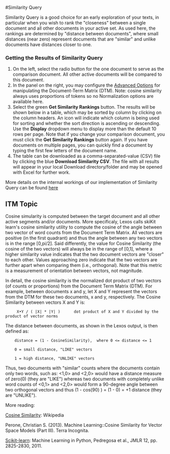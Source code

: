 #Similarity Query

Similarity Query is a good choice for an early exploration of your texts, in particular when you wish to
rank the "closeness" between a single document and all other documents in your active set. As used here,
the rankings are determined by "distance between documents", where small distances (near zero) represent
documents that are "similar" and unlike documents have distances closer to one.

### Getting the Results of Similarity Query

1. On the left, select the radio button for the one document to serve as the comparison document.
All other active documents will be compared to this document.
2. In the panel on the right, you may configure the [Advanced Options](advanced-options) for manipulating
the Document-Term Matrix (DTM). Note: cosine similarity always uses proportions of tokens so no Normalization
options are available here.
3. Select the green **Get Similarity Rankings** button. The results will be shown below in a table,
which may be sorted by column by clicking on the column headers. An icon will indicate which column
is being used for sorting and whether the sort direction is ascending or descending. Use the **Display**
dropdown menu to display more than the default 10 rows per page. Note that if you change your comparison
document, you must click the **Get Similarity Rankings** button again. If you have documents on multiple pages,
you can quickly find a document by typing the first few letters of the document name.
4. The table can be downloaded as a comma-separated-value (CSV) file by clicking the
blue **Download Similarity CSV**. The file with all results will appear in your local Download
directory/folder and may be opened with Excel for further work.

More details on the internal workings of our implementation of Similarity Query can be found [here](#itm-topic)

## ITM Topic
Cosine simularity is computed between the target document and all other active segments and/or documents. More specificaly, Lexos calls skiKit learn's cosine similarity utility to compute the cosine of the angle between two vector of word counts from the Document Term Matrix. All vectors are positive (in the first quadrant) and thus the angle between any two vectors is in the range [0,pi/2]. Said differently, the value for Cosine Similarity (the cosine of the two vectors) will always be in the range of [0,1], where a higher similarity value indicates that the two document vectors are "closer" to each other. Values approaching zero indicate that the two vectors are further apart when comparing them (i.e., orthogonal). Note that this metric is a measurement of orientation between vectors, not magnitude. 

In detail, the cosine similarity is the normalized dot product of two vectors (of counts or proportions) from the Document Term Matrix (DTM). For example, between documents x and y, let X and Y represent the vectors from the DTM for these two documents, x and y, respectively. The Cosine Similarity between vectors X and Y is:      

         X•Y / ( |X| * |Y| )      dot product of X and Y divided by the product of vector norms

The distance between documents, as shown in the Lexos output, is then defined as:

        distance = (1 - CosineSimilarity),  where 0 <= distance <= 1 

        0 = small distance, "LIKE" vectors

        1 = high distance, "UNLIKE" vectors

Thus, two documents with "similar" counts where the documents contain only two words, such as: <1,0> and <2,0> would have a distance measure of zero(0) (they are "LIKE") whereas two documents with completely unlike word counts of <0,1> and <2,0> would form a 90-degree angle between two orthogonal vectors and thus (1 - cos(90) ) = (1 - 0) = +1 distance (they are "UNLIKE").

 
More reading:

[Cosine Similarity](https://en.wikipedia.org/wiki/Cosine_similarity): Wikipedia

Perone, Christian S. (2013). Machine Learning::Cosine Similarity for Vector Space Models (Part III). Terra Incognita.

[Scikit-learn](http://scikit-learn.org/dev/modules/generated/sklearn.metrics.pairwise.cosine_similarity.html): Machine Learning in Python, Pedregosa et al., JMLR 12, pp. 2825-2830, 2011.

